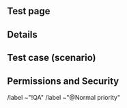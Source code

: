 ## Test page

<!-- What page do we test? -->

## Details

<!-- How are we going to test the page? -->

## Test case (scenario)

<!-- What test case (scenario) should we use for our manual test? -->

## Permissions and Security

<!-- What permissions are required to perform the described actions? Are they consistent with the existing permissions as documented for users, groups, and projects as appropriate? Is the proposed behavior consistent between the UI, API, and other access methods (e.g. email replies)? -->


/label ~"!QA"
/label ~"@Normal priority" 